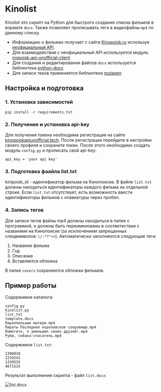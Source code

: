 # Kinolist

Kinolist это скрипт на Python для быстрого создания списка фильмов в вормате `docx`. Также позволяет прописывать теги в видеофайлы `mp4` по данному списку.

* Информацию о фильмах получает с сайта [Kinopoisk.ru](https://www.kinopoisk.ru) используя [неофициальный API](https://kinopoiskapiunofficial.tech).
* Для взаимодействия с неофициальный API используется модуль [inopoisk-api-unofficial-client](https://github.com/masterWeber/kinopoisk-api-unofficial-client)
* Для создания и редактирования файлов `docx` используется библиотека [python-docx](https://github.com/python-openxml/python-docx)
* Для записи теков применяется библиотека [mutagen](https://mutagen.readthedocs.io/)

## Настройка и подготовка

### 1. Установка зависимостей
    pip install -r requirements.txt 

### 2. Получение и установка api-key
Для получения токена необходима регистрация на сайте
[kinopoiskapiunofficial.tech](hrrps://kinopoiskapiunofficial.tech). После регистрации перейдите в
настройки своего профиля и сохраните токен. После этого необходимо создать модуль `config.py` и прописать свой api-key:

    api_key = 'your api key'

### 3. Подготовка фаайла list.txt
kinipoisk_id - идентификатор фильма на Кинопоиске. В файле `list.txt` должны находиться идентификаторы каждого фильма на отдельной строке. Если `list.txt` отсутствует, есть возможность ввести идентификаторы фильмов с клавиатуры через пробел.

### 4. Запись тегов
Для записи тегов файлы mp4 должны находиться в папке с программой, и должны быть переименованы в соответиствии с названями на Кинопоиске (за исключением запрещенных спецвимволов: `\/:*?"<>`). Автоматически заполняются следующие теги:
1. Название фильма
2. Год
3. Описание
4. Вставляется обложка 

В папке `covers` сохраняются обложки фильмов. 

## Пример работы
Содержимое каталога:
```
config.py
kinolist.py
list.txt
template.docx
Параллельные матери.mp4
Пираты Последнее королевское сокровище.mp4
Помогите, я уменьшил своих друзей!.mp4
Руби, собака-спасатель.mp4
```

Содержимое `list.txt`:

    1390810
    1219241
    1339535
    4671515

Результат выполнения скрипта - файл `list.docx`:

![list.docx](/screens/list.png)












